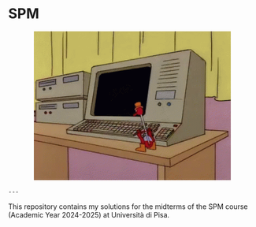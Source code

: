 # SPM

<div align="center">
<img hight="250" width="400" alt="GIF" align="center" src="https://github.com/Angelido/SPM/blob/main/Figures/computer-drinking.gif">
</div>

`---`

This repository contains my solutions for the midterms of the SPM course (Academic Year 2024-2025) at Università di Pisa. 
